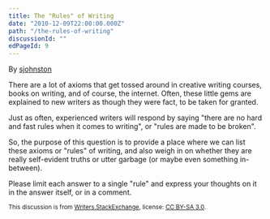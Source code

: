 ```yaml
---
title: The "Rules" of Writing
date: "2010-12-09T22:00:00.000Z"
path: "/the-rules-of-writing"
discussionId: ""
edPageId: 9
---
```


By [sjohnston](https://writers.stackexchange.com/users/296)

There are a lot of axioms that get tossed around in creative writing courses, books on writing, and of course, the internet. Often, these little gems are explained to new writers as though they were fact, to be taken for granted.

Just as often, experienced writers will respond by saying "there are no hard and fast rules when it comes to writing", or "rules are made to be broken".

So, the purpose of this question is to provide a place where we can list these axioms or "rules" of writing, and also weigh in on whether they are really self-evident truths or utter garbage (or maybe even something in-between).

Please limit each answer to a single "rule" and express your thoughts on it in the answer itself, or in a comment.

<small>This discussion is from [Writers.StackExchange](https://writers.stackexchange.com/questions/761/the-rules-of-writing),
license: [CC BY-SA 3.0](https://creativecommons.org/licenses/by-sa/3.0/).
</small>


